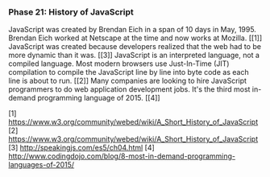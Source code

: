 ### Phase 21: History of JavaScript

JavaScript was created by Brendan Eich in a span of 10 days in May, 1995. Brendan Eich worked at Netscape at the time and now works at Mozilla. [[1]] JavaScript was created because developers realized that the web had to be more dynamic than it was. [[3]] JavaScript is an interpreted language, not a compiled language. Most modern browsers use Just-In-Time (JIT) compilation to compile the JavaScript line by line into byte code as each line is about to run. [[2]] Many companies are looking to hire JavaScript programmers to do web application development jobs. It's the third most in-demand programming language of 2015. [[4]]


[1] https://www.w3.org/community/webed/wiki/A_Short_History_of_JavaScript
[2] https://www.w3.org/community/webed/wiki/A_Short_History_of_JavaScript
[3] http://speakingjs.com/es5/ch04.html
[4] http://www.codingdojo.com/blog/8-most-in-demand-programming-languages-of-2015/